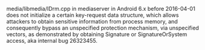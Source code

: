 media/libmedia/IDrm.cpp in mediaserver in Android 6.x before 2016-04-01 does not initialize a certain key-request data structure, which allows attackers to obtain sensitive information from process memory, and consequently bypass an unspecified protection mechanism, via unspecified vectors, as demonstrated by obtaining Signature or SignatureOrSystem access, aka internal bug 26323455.